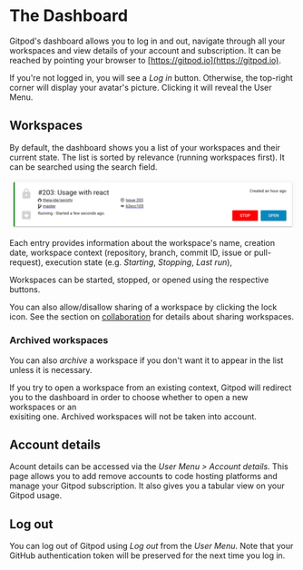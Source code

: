 # The Dashboard

Gitpod's dashboard allows you to log in and out, navigate through all your workspaces 
and view details of your account and subscription. It can be reached by pointing your 
browser to [https://gitpod.io](https://gitpod.io).

If you're not logged in, you will see a _Log in_ button. Otherwise, the top-right 
corner will display your avatar's picture. Clicking it will reveal the User Menu.

## Workspaces

By default, the dashboard shows you a list of your workspaces and their current state.
The list is sorted by relevance (running workspaces first). It can be searched using the 
search field.

![a workspace entry](images/1_3_Dashboard/workspace-entry.png)

Each entry provides information about the workspace's name, creation date, workspace 
context (repository, branch, commit ID, issue or pull-request), execution state (e.g. 
_Starting_, _Stopping_, _Last run_),

Workspaces can be started, stopped, or opened using the respective buttons.

You can also allow/disallow sharing of a workspace by clicking the lock icon. See the 
section on [collaboration](5_Collaboration.md) for details about sharing workspaces.

### Archived workspaces

You can also _archive_ a workspace if you don't want it to appear in the list unless it 
is necessary.

If you try to open a workspace from an existing context, Gitpod will redirect you 
to the dashboard in order to choose whether to open a new workspaces or an  
exisiting one. Archived workspaces will not be taken into account.

## Account details

Acount details can be accessed via the _User Menu > Account details_. This page
allows you to add remove accounts to code hosting platforms and manage your Gitpod 
subscription. It also gives you a tabular view on your Gitpod usage.

## Log out

You can log out of Gitpod using _Log out_ from the _User Menu_. Note that your GitHub
authentication token will be preserved for the next time you log in.